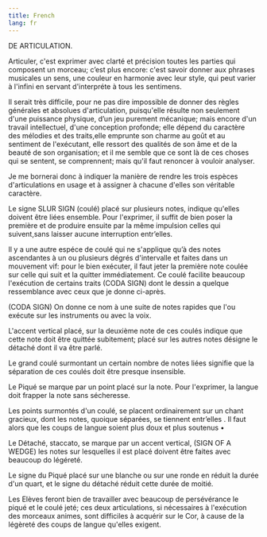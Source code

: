 ```yaml
---
title: French
lang: fr
---
```


DE ARTICULATION.

Articuler, c'est exprimer avec clarté et précision toutes les parties qui composent un morceau; c’est plus encore: c'est savoir donner aux phrases musicales un sens, une couleur en harmonie avec leur style, qui peut varier à l'infini en servant d'interpréte à tous les sentimens.

Il serait très difficile, pour ne pas dire impossible de donner des règles générales et absolues d'articulation, puisqu'elle résulte non seulement d'une puissance physique, d’un jeu purement mécanique; mais encore d'un travail intellectuel, d'une conception profonde; elle dépend du caractère des mélodies et des traits,elle emprunte son charme au goût et au sentiment de l'exécutant, elle ressort des qualités de son âme et de la beauté de son organisation; et il me semble que ce sont là de ces choses qui se sentent, se comprennent; mais qu'il faut renoncer à vouloir analyser.

Je me bornerai donc à indiquer la manière de rendre les trois espèces d'articulations en usage et à assigner à chacune d'elles son véritable caractère.

Le signe SLUR SIGN (coulé) placé sur plusieurs notes, indique qu'elles doivent être liées ensemble. Pour l'exprimer, il suffit de bien poser la première et de produire ensuite par la même impulsion celles qui suivent,sans laisser aucune interruption entr’elles.

Il y a une autre espéce de coulé qui ne s'applique qu’à des notes ascendantes à un ou plusieurs dégrés d'intervalle et faites dans un mouvement vif: pour le bien exécuter, il faut jeter la première note coulée sur celle qui suit et la quitter immédiatement. Ce coulé facilite beaucoup l'exécution de certains traits (CODA SIGN) dont le dessin a quelque ressemblance avec ceux que je donne ci-après.

(CODA SIGN) On donne ce nom à une suite de notes rapides que l'ou exécute sur les instruments ou avec la voix.

L'accent vertical placé, sur la deuxième note de ces coulés indique que cette note doit être quittée subitement; placé sur les autres notes désigne le détaché dont il va être parlé.

Le grand coulé surmontant un certain nombre de notes liées signifie que la séparation de ces coulés doit être presque insensible.

Le Piqué se marque par un point placé sur la note. Pour l'exprimer, la langue doit frapper la note sans sécheresse.

Les points surmontés d'un coulé, se placent ordinairement sur un chant gracieux, dont les notes, quoique séparées, se tiennent entr’elles . Il faut alors que les coups de langue soient plus doux et plus soutenus •

Le Détaché, staccato, se marque par un accent vertical, (SIGN OF A WEDGE) les notes sur lesquelles il est placé doivent être faites avec beaucoup do légéreté.

Le signe du Piqué placé sur une blanche ou sur une ronde en réduit la durée d'un quart, et le signe du détaché réduit cette durée de moitié.

Les Elèves feront bien de travailler avec beaucoup de persévérance le piqué et le coulé jeté; ces deux articulations, si nécessaires à l'exécution des morceaux animes, sont difficiles à acquérir sur le Cor, à cause de la légèreté des coups de langue qu'elles exigent.
